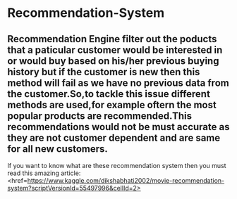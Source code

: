 # Recommendation-System

## Recommendation Engine filter out the poducts that a paticular customer would be interested in or would buy based on his/her previous buying history but if the customer is new then this method will fail as we have no previous data from the customer.So,to tackle this issue different methods are used,for example oftern the most popular products are recommended.This recommendations would not be must accurate as they are not customer dependent and are same for all new customers.

If you want to know what are these recommendation system then you must read this amazing article:
<href=https://www.kaggle.com/dikshabhati2002/movie-recommendation-system?scriptVersionId=55497996&cellId=2>
